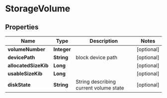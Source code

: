 # StorageVolume

## Properties
Name | Type | Description | Notes
------------ | ------------- | ------------- | -------------
**volumeNumber** | **Integer** |  |  [optional]
**devicePath** | **String** | block device path |  [optional]
**allocatedSizeKib** | **Long** |  |  [optional]
**usableSizeKib** | **Long** |  |  [optional]
**diskState** | **String** | String describing current volume state |  [optional]
